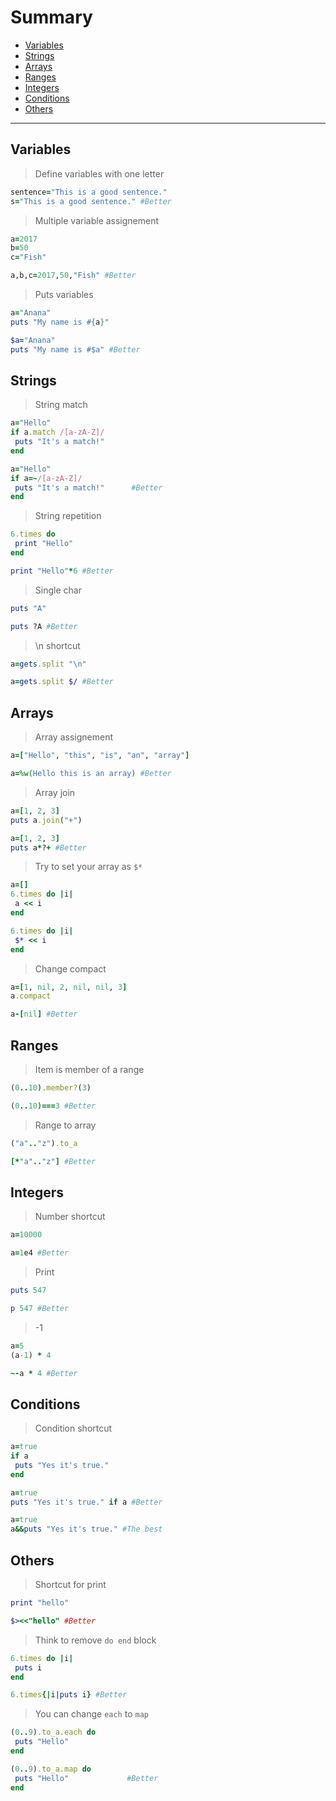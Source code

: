 # Summary
* [Variables](#variables)
* [Strings](#strings)
* [Arrays](#arrays)
* [Ranges](#ranges)
* [Integers](#integers)
* [Conditions](#conditions)
* [Others](#others)

----------

## Variables
> Define variables with one letter

```ruby
sentence="This is a good sentence."
s="This is a good sentence." #Better
```

> Multiple variable assignement

```ruby
a=2017
b=50         
c="Fish"

a,b,c=2017,50,"Fish" #Better
```

> Puts variables

```ruby
a="Anana"
puts "My name is #{a}"

$a="Anana"
puts "My name is #$a" #Better
```

## Strings
> String match

```ruby
a="Hello"
if a.match /[a-zA-Z]/
 puts "It's a match!"
end

a="Hello"
if a=~/[a-zA-Z]/
 puts "It's a match!"      #Better
end
```

> String repetition

```ruby
6.times do
 print "Hello"
end

print "Hello"*6 #Better
```

> Single char

```ruby
puts "A"

puts ?A #Better
```

> \n shortcut

```ruby
a=gets.split "\n"

a=gets.split $/ #Better
```

## Arrays

> Array assignement

```ruby
a=["Hello", "this", "is", "an", "array"]

a=%w(Hello this is an array) #Better
```

> Array join

```ruby
a=[1, 2, 3]
puts a.join("+")

a=[1, 2, 3]
puts a*?+ #Better
```

> Try to set your array as `$*`

```ruby
a=[]
6.times do |i|
 a << i
end

6.times do |i|
 $* << i
end
```

> Change compact
```ruby
a=[1, nil, 2, nil, nil, 3]
a.compact

a-[nil] #Better
```

## Ranges

> Item is member of a range

```ruby
(0..10).member?(3)

(0..10)===3 #Better
```

> Range to array

```ruby
("a".."z").to_a

[*"a".."z"] #Better
```

## Integers

> Number shortcut

```ruby
a=10000

a=1e4 #Better
```

> Print

```ruby
puts 547

p 547 #Better
```

> -1
```ruby
a=5
(a-1) * 4

~-a * 4 #Better
```

## Conditions

> Condition shortcut

```ruby
a=true
if a
 puts "Yes it's true."
end

a=true
puts "Yes it's true." if a #Better

a=true
a&&puts "Yes it's true." #The best
```

## Others

> Shortcut for print

```ruby
print "hello"

$><<"hello" #Better
```

> Think to remove `do end` block

```ruby
6.times do |i|
 puts i
end

6.times{|i|puts i} #Better
```

> You can change `each` to `map`
```ruby
(0..9).to_a.each do 
 puts "Hello"
end

(0..9).to_a.map do
 puts "Hello"             #Better
end
```
